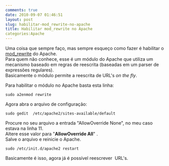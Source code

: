 ```yaml
---
comments: true
date: 2010-09-07 01:46:51
layout: post
slug: habilitar-mod_rewrite-no-apache
title: Habilitar mod_rewrite no Apache
categories:Apache
---
```


Uma coisa que sempre faço, mas sempre esqueço como fazer é habilitar o [mod_rewrite](http://httpd.apache.org/docs/1.3/mod/mod_rewrite.html) do Apache.  
Para quem não conhece, esse é um módulo do Apache que utiliza um mecanismo baseado em regras de reescrita (baseadas em um parser de expressões regulares).  
Basicamente o módulo permite a reescrita de URL's _on the fly_.  

Para habilitar o módulo no Apache basta esta linha:  
```
sudo a2enmod rewrite
```

Agora abra o arquivo de configuração:
```
sudo gedit  /etc/apache2/sites-available/default
```

Procure no seu arquivo a entrada "AllowOverride None", no meu caso estava na linha 11.  
Altere esse valor para "**AllowOverride All**" .  
Salve o arquivo e reinicie o Apache.  
```
sudo /etc/init.d/apache2 restart
```

Basicamente é isso, agora já é possível reescrever  URL's.  
